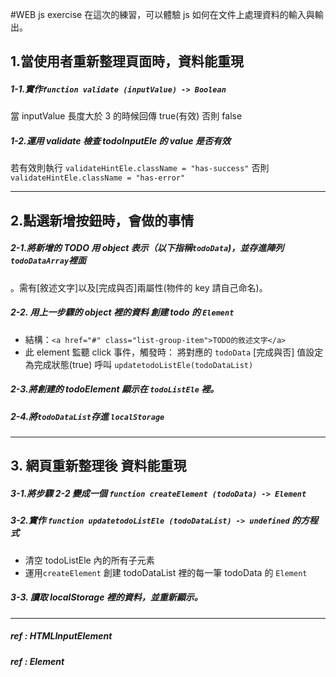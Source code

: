 
#WEB js exercise
在這次的練習，可以體驗 js 如何在文件上處理資料的輸入與輸出。


## 1.當使用者重新整理頁面時，資料能重現

##### 1-1.實作`function validate (inputValue) -> Boolean`
當 inputValue 長度大於 3 的時候回傳 true(有效) 否則 false

##### 1-2.運用 validate 檢查 todoInputEle 的 value 是否有效
若有效則執行 `validateHintEle.className = "has-success"` 否則 `validateHintEle.className = "has-error"`

___

## 2.點選新增按鈕時，會做的事情

##### 2-1.將新增的 TODO 用 object 表示（以下指稱`todoData`)，並存進陣列`todoDataArray`裡面
。需有[敘述文字]以及[完成與否]兩屬性(物件的 key 請自己命名)。

##### 2-2. 用上一步驟的 object 裡的資料 創建 todo 的 `Element`
* 結構：`<a href="#" class="list-group-item">TODO的敘述文字</a>`
* 此 element 監聽 click 事件，觸發時：
	將對應的 `todoData` [完成與否] 值設定為完成狀態(true)
	呼叫 `updatetodoListEle(todoDataList)`
##### 2-3.將創建的 todoElement 顯示在 `todoListEle` 裡。
##### 2-4.將`todoDataList`存進 `localStorage`

___

## 3. 網頁重新整理後 資料能重現

##### 3-1.將步驟 2-2 變成一個 `function createElement (todoData) -> Element`
##### 3-2.實作 `function updatetodoListEle (todoDataList) -> undefined` 的方程式
* 清空 todoListEle 內的所有子元素
* 運用`createElement` 創建 todoDataList 裡的每一筆 todoData 的 `Element`

##### 3-3. 讀取 localStorage 裡的資料，並重新顯示。

___

##### ref : HTMLInputElement
##### ref : Element
